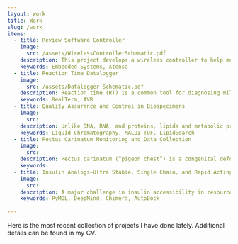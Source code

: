 ```yaml
---
layout: work
title: Work
slug: /work
items:
  - title: Review Software Controller
    image:
      src: /assets/WirelessControllerSchematic.pdf
    description: This project develops a wireless controller to help medical students navigate Anki flashcards during their preclinical training and USMLE preparation. With the rapid growth of medical knowledge and the heavy reliance on spaced-repetition tools like Anki, what’s better than yearning for flashcards even when away from your computer? Inspired by compact devices such as the 8bitdo Zero 2, the project examines ECE topics in power regulation, RF communication, and hardware design. See <a href="https://github.com/huangfrederick/Anki-Remote-Controller"> here</a> for schematics and source code.
    keywords: Embedded Systems, Xtensa
  - title: Reaction Time Datalogger
    image:
      src: /assets/Datalogger Schematic.pdf
    description: Reaction time (RT) is a common tool for diagnosing mild traumatic brain injury (mTBI), assessed with visual stimuli on a screen and responses via mouse or keyboard. While <a href = "https://www.sciencedirect.com/science/article/abs/pii/S0160289613000470">past studies</a> reported declining human RTs over the last 150 years, recent publications suggest these findings may be confounded by <a href = "https://www.frontiersin.org/journals/human-neuroscience/articles/10.3389/fnhum.2020.509091/full?utm_source=Email_to_authors_&utm_medium=Email&utm_content=T1_11.5e1_author&utm_campaign=Email_publication&field=&journalName=Frontiers_in_Human_Neuroscience&id=509091#B75">operating system–level latencies</a> meant for user precision. Here, dedicated hardware for measuring reaction time to minimize such errors was developed. Schematics, source code, and a writing sample can be found <a href="https://github.com/huangfrederick/Reaction-Time-Datalogger">here</a>.
    keywords: RealTerm, AVR
  - title: Quality Assurance and Control in Biospecimens
    image:
      src:
    description: Unlike DNA, RNA, and proteins, lipids and metabolic products lack a standardized integrity metric for quality control in omics research. This R21 project explored how extraction methods affect phospholipid stability, comparing sonication vs. vortexing and vacuum vs. N₂ gas drying. Vortex mixing and N₂ drying emerged as the most reliable approaches, laying groundwork for SOPs in future work with neurological applications. Further development will define a lipidomic integrity number and build upon Matyash extractions with a penta-omic method.
    keywords: Liquid Chromatography, MALDI-TOF, LipidSearch
  - title: Pectus Carinatum Monitoring and Data Collection 
    image:
      src:
    description: Pectus carinatum (“pigeon chest”) is a congenital deformity treated primarily with compression braces (or surgery in more extreme cases) requiring 12–18 months of therapy and frequent manual recalibration during adolescence to maintain an optimal pressure between 1–3 psi, despite a nominal 9 month timeline. This project applied a systems-level engineering approach to improve upon status quo by developing a system that: (1) monitors brace pressure in real time and (2) allows on-the-fly adjustments. Integrating sensors and feedback mechanisms, the design streamlined the clinical process and reduced treatment variability to enhance patient outcomes.
    keywords:
  - title: Insulin Analogs—Ultra Stable, Single Chain, and Rapid Acting?
    image:
      src:
    description: A major challenge in insulin accessibility in resource-poor settings has been its dependence on a cold chain. While its pharmacological properties are well studied, only recent advances have produced a thermally stable wildtype analog effective at room temperature. Inspired by natural evolution, this project utilized computational simulations to predict candidate molecules. Structural features of venom from fish-hunting cone snails, c. geographus, were integrated into the stable insulin analog with aims to modulate its pharmacokinetic profile. 
    keywords: PyMOL, DeepMind, Chimera, AutoDock
    
---
```


Here is the most recent collection of projects I have done lately. Additional details can be found in my CV.
<br />
<br />

